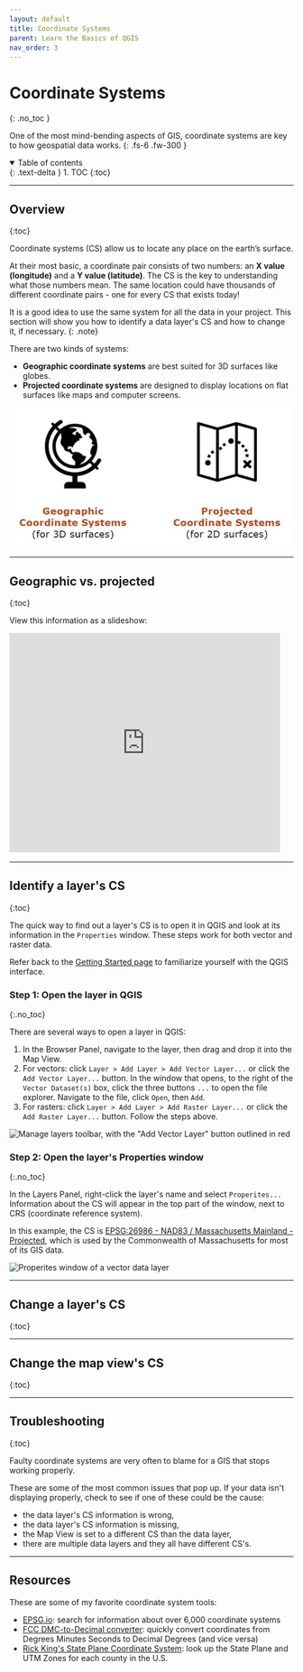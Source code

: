 ```yaml
---
layout: default
title: Coordinate Systems
parent: Learn the Basics of QGIS
nav_order: 3
---
```


# Coordinate Systems
{: .no_toc }

One of the most mind-bending aspects of GIS, coordinate systems are key to how geospatial data works.
{: .fs-6 .fw-300 }

<details open markdown="block">
  <summary>
    Table of contents
  </summary>
  {: .text-delta }
1. TOC
{:toc}
</details>

---
## Overview
{:toc}

Coordinate systems (CS) allow us to locate any place on the earth’s surface.

At their most basic, a coordinate pair consists of two numbers: an **X value (longitude)** and a **Y value (latitude)**. The CS is the key to understanding what those numbers mean. The same location could have thousands of different coordinate pairs - one for every CS that exists today!

It is a good idea to use the same system for all the data in your project. This section will show you how to identify a data layer's CS and how to change it, if necessary.
{: .note}

There are two kinds of  systems:
* **Geographic coordinate systems** are best suited for 3D surfaces like globes.
* **Projected coordinate systems** are designed to display locations on flat surfaces like maps and computer screens.

![Icons showing geographic coordinate systems as a globe and projected coordinate systems as a map](media/coordinate_icons.JPG "Geographic vs. projected coordinate systems")

---
## Geographic vs. projected
{:toc}

View this information as a slideshow:
<iframe src="https://docs.google.com/presentation/d/e/2PACX-1vSGEAMvj797ZfrIWaxbA-2QcR96BZvFSvNuqk1BX9_KRXmUMBonSbD8msN2btH0UT2QRwFgAtOt9gcb/embed?start=false&loop=false&delayms=3000" frameborder="0" width="480" height="389" allowfullscreen="true" mozallowfullscreen="true" webkitallowfullscreen="true"></iframe>

---
## Identify a layer's CS
{:toc}

The quick way to find out a layer's CS is to open it in QGIS and look at its information in the `Properties` window. These steps work for both vector and raster data.

Refer back to the [Getting Started page](https://umass-gis.github.io/workshops/content/basics-qgis/getting-started.html#explore-the-qgis-interface) to familiarize yourself with the QGIS interface.

### Step 1: Open the layer in QGIS
{:.no_toc}

There are several ways to open a layer in QGIS:
1. In the Browser Panel, navigate to the layer, then drag and drop it into the Map View.
1. For vectors: click `Layer > Add Layer > Add Vector Layer...` or click the `Add Vector Layer...` button. In the window that opens, to the right of the `Vector Dataset(s)` box, click the three buttons `...` to open the file explorer. Navigate to the file, click `Open`, then `Add`.
1. For rasters: click `Layer > Add Layer > Add Raster Layer...` or click the `Add Raster Layer...` button. Follow the steps above.

<img src='https://umass-gis.github.io/workshops/content/basics-qgis/media/manage_layers_annotated.png' width='400' alt='Manage layers toolbar, with the "Add Vector Layer" button outlined in red'>

### Step 2: Open the layer's Properties window
{:.no_toc}

In the Layers Panel, right-click the layer's name and select `Properites...` Information about the CS will appear in the top part of the window, next to CRS (coordinate reference system).

In this example, the CS is [EPSG:26986 - NAD83 / Massachusetts Mainland - Projected](https://epsg.io/26986), which is used by the Commonwealth of Massachusetts for most of its GIS data. 

<img src='https://umass-gis.github.io/workshops/content/basics-qgis/media/CRS_annotated.png' width='400' alt='Properites window of a vector data layer '>

---
## Change a layer's CS
{:toc}


---
## Change the map view's CS
{:toc}


---
## Troubleshooting
{:toc}

Faulty coordinate systems are very often to blame for a GIS that stops working properly. 

These are some of the most common issues that pop up. If your data isn't displaying properly, check to see if one of these could be the cause:
* the data layer's CS information is wrong,
* the data layer's CS information is missing,
* the Map View is set to a different CS than the data layer,
* there are multiple data layers and they all have different CS's.

---
## Resources

These are some of my favorite coordinate system tools:

* [EPSG.io](https://epsg.io/): search for information about over 6,000 coordinate systems
* [FCC DMC-to-Decimal converter](https://www.fcc.gov/media/radio/dms-decimal): quickly convert coordinates from Degrees Minutes Seconds to Decimal Degrees (and vice versa)
* [Rick King's State Plane Coordinate System](https://www.ret3.net/p/state-plane-coordinate-system.html): look up the State Plane and UTM Zones for each county in the U.S.
